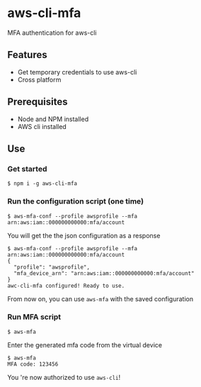 # aws-cli-mfa

MFA authentication for aws-cli



## Features

- Get temporary credentials to use aws-cli
- Cross platform



## Prerequisites

- Node and NPM installed
- AWS cli installed



## Use

### Get started

```
$ npm i -g aws-cli-mfa
```



### Run the configuration script (one time)

```
$ aws-mfa-conf --profile awsprofile --mfa arn:aws:iam::000000000000:mfa/account
```

You will get the the json configuration as a response

```
$ aws-mfa-conf --profile awsprofile --mfa arn:aws:iam::000000000000:mfa/account
{
  "profile": "awsprofile",
  "mfa_device_arn": "arn:aws:iam::000000000000:mfa/account"
}
awc-cli-mfa configured! Ready to use.
```

From now on, you can use `aws-mfa` with the saved configuration



### Run MFA script

```
$ aws-mfa
```

Enter the generated mfa code from the virtual device

```
$ aws-mfa
MFA code: 123456
```

You 're now authorized to use `aws-cli`!